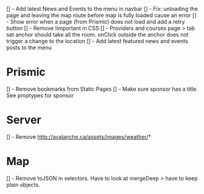 [] - Add latest News and Events to the menu in navbar
[] - Fix: unloading the page and leaving the map route before map is fully loaded cause an error
[] - Show error when a page (from Prismic) does not load and add a retry button
[] - Remove !important in CSS
[] - Providers and courses page > tab set anchor should take all the room. onClick outside the anchor does not trigger a change to the location
[] - Add latest featured news and events posts to the menu

# Prismic

[] - Remove bookmarks from Static Pages
[] - Make sure sponsor has a title. See proptypes for sponsor

# Server
[] - Remove http://avalanche.ca/assets/images/weather/*

# Map
[] - Remove toJSON in selectors. Have to look at mergeDeep > have to keep plain objects.
